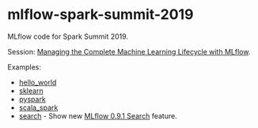 # mlflow-spark-summit-2019

MLflow code for Spark Summit 2019.

Session: [Managing the Complete Machine Learning Lifecycle with MLflow](https://databricks.com/sparkaisummit/north-america/sessions-single-2019?id=183).

Examples:
* [hello_world](hello_world)
* [sklearn](sklearn)
* [pyspark](pyspark)
* [scala_spark](scala_spark)
* [search](search) - Show new [MLflow 0.9.1 Search](https://mlflow.org/docs/latest/search-syntax.html) feature.
